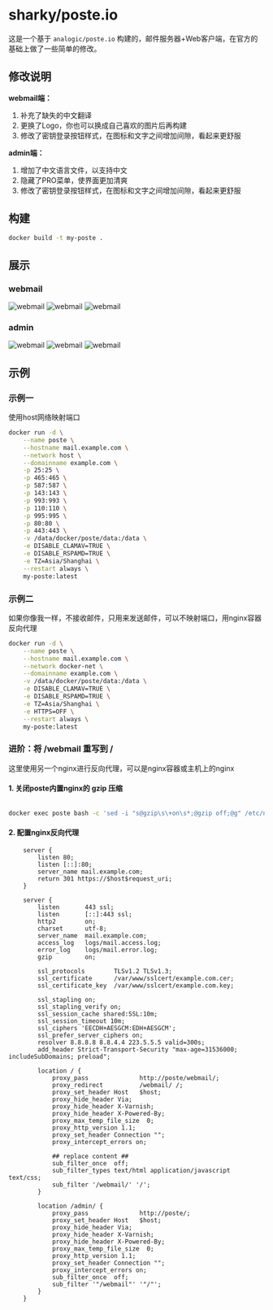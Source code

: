 # sharky/poste.io

这是一个基于 `analogic/poste.io` 构建的，邮件服务器+Web客户端，在官方的基础上做了一些简单的修改。

## 修改说明

**webmail端：**  

1. 补充了缺失的中文翻译
2. 更换了Logo，你也可以换成自己喜欢的图片后再构建
3. 修改了密钥登录按钮样式，在图标和文字之间增加间隙，看起来更舒服

**admin端：**  

1. 增加了中文语言文件，以支持中文
2. 隐藏了PRO菜单，使界面更加清爽
3. 修改了密钥登录按钮样式，在图标和文字之间增加间隙，看起来更舒服

## 构建

```bash
docker build -t my-poste .
```

## 展示

### webmail

![webmail](/example/example-webmail1.jpeg)
![webmail](/example/example-webmail2.jpeg)
![webmail](/example/example-webmail3.jpeg)

### admin

![webmail](/example/example-admin1.jpeg)
![webmail](/example/example-admin2.jpeg)
![webmail](/example/example-admin3.jpeg)

## 示例

### 示例一

使用host网络映射端口

```bash
docker run -d \
    --name poste \
    --hostname mail.example.com \
    --network host \
    --domainname example.com \
    -p 25:25 \
    -p 465:465 \
    -p 587:587 \
    -p 143:143 \
    -p 993:993 \
    -p 110:110 \
    -p 995:995 \
    -p 80:80 \
    -p 443:443 \
    -v /data/docker/poste/data:/data \
    -e DISABLE_CLAMAV=TRUE \
    -e DISABLE_RSPAMD=TRUE \
    -e TZ=Asia/Shanghai \
    --restart always \
    my-poste:latest
```

### 示例二

如果你像我一样，不接收邮件，只用来发送邮件，可以不映射端口，用nginx容器反向代理

```bash
docker run -d \
    --name poste \
    --hostname mail.example.com \
    --network docker-net \
    --domainname example.com \
    -v /data/docker/poste/data:/data \
    -e DISABLE_CLAMAV=TRUE \
    -e DISABLE_RSPAMD=TRUE \
    -e TZ=Asia/Shanghai \
    -e HTTPS=OFF \
    --restart always \
    my-poste:latest
```

### 进阶：将 /webmail 重写到 /

这里使用另一个nginx进行反向代理，可以是nginx容器或主机上的nginx

#### 1. 关闭poste内置nginx的 gzip 压缩

```bash

docker exec poste bash -c 'sed -i "s@gzip\s\+on\s*;@gzip off;@g" /etc/nginx/nginx.conf && nginx -s reload'

```

#### 2. 配置nginx反向代理

```nginx
    server {
        listen 80;
        listen [::]:80;
        server_name mail.example.com;
        return 301 https://$host$request_uri;
    }

    server {
        listen       443 ssl;
        listen       [::]:443 ssl;
        http2        on;
        charset      utf-8;
        server_name  mail.example.com;
        access_log   logs/mail.access.log;
        error_log    logs/mail.error.log;
        gzip         on;
        
        ssl_protocols        TLSv1.2 TLSv1.3;
        ssl_certificate      /var/www/sslcert/example.com.cer;  
        ssl_certificate_key  /var/www/sslcert/example.com.key; 

        ssl_stapling on; 
        ssl_stapling_verify on; 
        ssl_session_cache shared:SSL:10m;
        ssl_session_timeout 10m;
        ssl_ciphers 'EECDH+AESGCM:EDH+AESGCM';
        ssl_prefer_server_ciphers on;
        resolver 8.8.8.8 8.8.4.4 223.5.5.5 valid=300s;
        add_header Strict-Transport-Security "max-age=31536000; includeSubDomains; preload";
        
        location / {
            proxy_pass              http://poste/webmail/;
            proxy_redirect          /webmail/ /;
            proxy_set_header Host   $host;
            proxy_hide_header Via;
            proxy_hide_header X-Varnish;
            proxy_hide_header X-Powered-By;
            proxy_max_temp_file_size  0;
            proxy_http_version 1.1;
            proxy_set_header Connection "";
            proxy_intercept_errors on;

            ## replace content ##
            sub_filter_once  off;
            sub_filter_types text/html application/javascript text/css;
            sub_filter '/webmail/' '/';
        }

        location /admin/ {
            proxy_pass              http://poste/;
            proxy_set_header Host   $host;
            proxy_hide_header Via;
            proxy_hide_header X-Varnish;
            proxy_hide_header X-Powered-By;
            proxy_max_temp_file_size  0;
            proxy_http_version 1.1;
            proxy_set_header Connection "";
            proxy_intercept_errors on;
            sub_filter_once  off;
            sub_filter '"/webmail"' '"/"';
        }
    }
```

